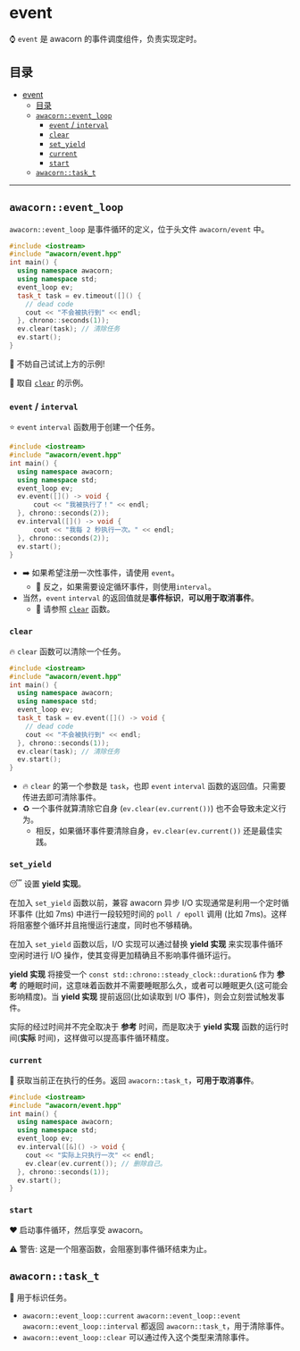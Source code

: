 # event

:watch: `event` 是 awacorn 的事件调度组件，负责实现定时。

## 目录

- [event](#event)
  - [目录](#目录)
  - [`awacorn::event_loop`](#awacornevent_loop)
    - [`event` / `interval`](#event--interval)
    - [`clear`](#clear)
    - [`set_yield`](#set_yield)
    - [`current`](#current)
    - [`start`](#start)
  - [`awacorn::task_t`](#awacorntask_t)

---

## `awacorn::event_loop`

`awacorn::event_loop` 是事件循环的定义，位于头文件 `awacorn/event` 中。

```cpp
#include <iostream>
#include "awacorn/event.hpp"
int main() {
  using namespace awacorn;
  using namespace std;
  event_loop ev;
  task_t task = ev.timeout([]() {
    // dead code
    cout << "不会被执行到" << endl;
  }, chrono::seconds(1));
  ev.clear(task); // 清除任务
  ev.start();
}
```

:triangular_flag_on_post: 不妨自己试试上方的示例!

:memo: 取自 [`clear`](#clear) 的示例。

### `event` / `interval`

:star: `event` `interval` 函数用于创建一个任务。

```cpp
#include <iostream>
#include "awacorn/event.hpp"
int main() {
  using namespace awacorn;
  using namespace std;
  event_loop ev;
  ev.event([]() -> void {
      cout << "我被执行了！" << endl;
  }, chrono::seconds(2));
  ev.interval([]() -> void {
      cout << "我每 2 秒执行一次。" << endl;
  }, chrono::seconds(2));
  ev.start();
}
```

- :arrow_right: 如果希望注册一次性事件，请使用 `event`。
  - :arrows_counterclockwise: 反之，如果需要设定循环事件，则使用`interval`。
- 当然，`event` `interval` 的返回值就是**事件标识**，**可以用于取消事件**。
  - :eyes: 请参照 [`clear`](#clear) 函数。

### `clear`

:fire: `clear` 函数可以清除一个任务。

```cpp
#include <iostream>
#include "awacorn/event.hpp"
int main() {
  using namespace awacorn;
  using namespace std;
  event_loop ev;
  task_t task = ev.event([]() -> void {
    // dead code
    cout << "不会被执行到" << endl;
  }, chrono::seconds(1));
  ev.clear(task); // 清除任务
  ev.start();
}
```

- :fire: `clear` 的第一个参数是 `task`，也即 `event` `interval` 函数的返回值。只需要传进去即可清除事件。
- :recycle: 一个事件就算清除它自身 (`ev.clear(ev.current())`) 也不会导致未定义行为。
  - 相反，如果循环事件要清除自身，`ev.clear(ev.current())` 还是最佳实践。

### `set_yield`

:sleeping: 设置 **yield 实现**。

在加入 `set_yield` 函数以前，兼容 awacorn 异步 I/O 实现通常是利用一个定时循环事件 (比如 7ms) 中进行一段较短时间的 `poll / epoll` 调用 (比如 7ms)。这样将阻塞整个循环并且拖慢运行速度，同时也不够精确。

在加入 `set_yield` 函数以后，I/O 实现可以通过替换 **yield 实现** 来实现事件循环空闲时进行 I/O 操作，使其变得更加精确且不影响事件循环运行。

**yield 实现** 将接受一个 `const std::chrono::steady_clock::duration&` 作为 **参考** 的睡眠时间，这意味着函数并不需要睡眠那么久，或者可以睡眠更久(这可能会影响精度)。当 **yield 实现** 提前返回(比如读取到 I/O 事件)，则会立刻尝试触发事件。

实际的经过时间并不完全取决于 **参考** 时间，而是取决于 **yield 实现** 函数的运行时间(**实际** 时间)，这样做可以提高事件循环精度。

### `current`

:rainbow: 获取当前正在执行的任务。返回 `awacorn::task_t`，**可用于取消事件**。

```cpp
#include <iostream>
#include "awacorn/event.hpp"
int main() {
  using namespace awacorn;
  using namespace std;
  event_loop ev;
  ev.interval([&]() -> void {
    cout << "实际上只执行一次" << endl;
    ev.clear(ev.current()); // 删除自己。
  }, chrono::seconds(1));
  ev.start();
}
```

### `start`

:hearts: 启动事件循环，然后享受 awacorn。

:warning: 警告: 这是一个阻塞函数，会阻塞到事件循环结束为止。

## `awacorn::task_t`

:dart: 用于标识任务。

- `awacorn::event_loop::current` `awacorn::event_loop::event` `awacorn::event_loop::interval` 都返回 `awacorn::task_t`，用于清除事件。
- `awacorn::event_loop::clear` 可以通过传入这个类型来清除事件。
